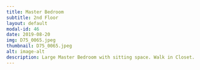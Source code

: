 ```yaml
---
title: Master Bedroom
subtitle: 2nd Floor
layout: default
modal-id: 46
date: 2019-08-20
img: D75_0065.jpeg
thumbnail: D75_0065.jpeg
alt: image-alt
description: Large Master Bedroom with sitting space. Walk in Closet.
---
```

